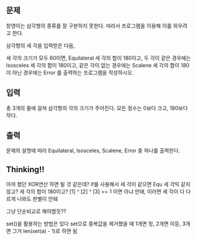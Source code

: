## 문제
창영이는 삼각형의 종류를 잘 구분하지 못한다. 따라서 프로그램을 이용해 이를 외우려고 한다.

삼각형의 세 각을 입력받은 다음,

세 각의 크기가 모두 60이면, Equilateral
세 각의 합이 180이고, 두 각이 같은 경우에는 Isosceles
세 각의 합이 180이고, 같은 각이 없는 경우에는 Scalene
세 각의 합이 180이 아닌 경우에는 Error
를 출력하는 프로그램을 작성하시오.

## 입력
총 3개의 줄에 걸쳐 삼각형의 각의 크기가 주어진다. 모든 정수는 0보다 크고, 180보다 작다.

## 출력
문제의 설명에 따라 Equilateral, Isosceles, Scalene, Error 중 하나를 출력한다.

## Thinking!!
아까 했던 XOR연산 하면 될 것 같은데?
if를 사용해서 세 각이 같으면 Equ
세 각익 같지 않고? 세 각의 합이 180이고? [1] ^ [2] ^ [3] == 1 이면 
아냐 안돼, 이러면 세 각이 다 다르게 나와도 판별이 안돼

그냥 단순비교로 해야할듯??

set()을 활용하는 방법은 있다
set으로 중복값을 제거했을 때 1개면 정, 2개면 이등, 3개면 그거
len(set(a) - 1)로 하면 됨